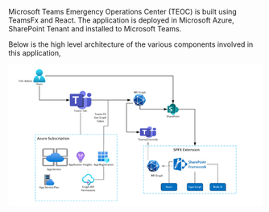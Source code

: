 Microsoft Teams Emergency Operations Center (TEOC) is built using TeamsFx and React. The application is deployed in Microsoft Azure, SharePoint Tenant and installed to Microsoft Teams.

Below is the high level architecture of the various components involved in this application,

![TEOC Screen](./Images/Architecture.png)  